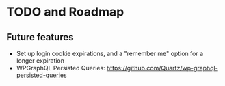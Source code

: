 # TODO and Roadmap

## Future features

- Set up login cookie expirations, and a "remember me" option for a longer expiration
- WPGraphQL Persisted Queries: <https://github.com/Quartz/wp-graphql-persisted-queries>

